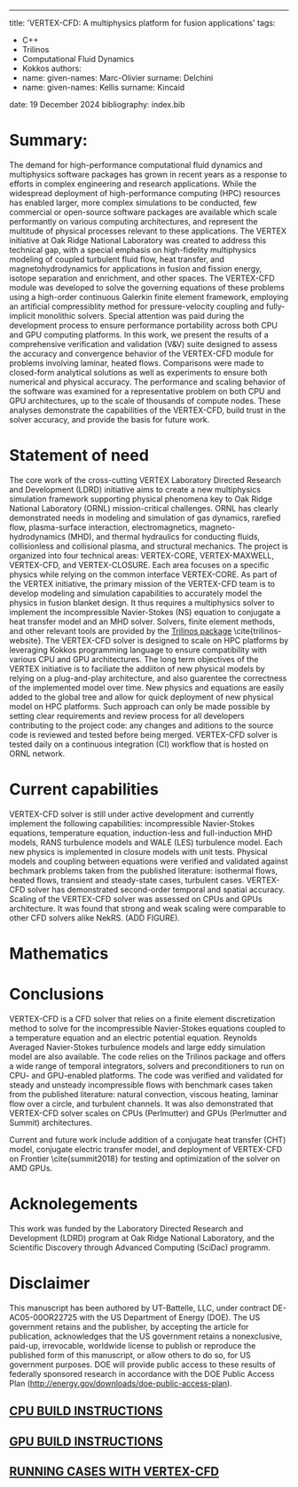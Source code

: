 ---
title: 'VERTEX-CFD: A multiphysics platform for fusion applications'
tags:
  - C++
  - Trilinos
  - Computational Fluid Dynamics
  - Kokkos
authors:
  - name:
      given-names: Marc-Olivier
      surname: Delchini
  - name:
      given-names: Kellis
      surname: Kincaid

date: 19 December 2024
bibliography: index.bib

# Summary:

The demand for high-performance computational fluid dynamics and multiphysics software packages has grown in recent years as a response to efforts in complex engineering and research applications. While the widespread deployment of high-performance computing (HPC) resources has enabled larger, more complex simulations to be conducted, few commercial or open-source software packages are available which scale performantly on various computing architectures, and represent the multitude of physical processes relevant to these applications. The VERTEX initiative at Oak Ridge National Laboratory was created to address this technical gap, with a special emphasis on high-fidelity multiphysics modeling of coupled turbulent fluid flow, heat transfer, and magnetohydrodynamics for applications in fusion and fission energy, isotope separation and enrichment, and other spaces. The VERTEX-CFD module was developed to solve the governing equations of these problems using a high-order continuous Galerkin finite element framework, employing an artificial compressiblity method for pressure-velocity coupling and fully-implicit monolithic solvers. Special attention was paid during the development process to ensure performance portability across both CPU and GPU computing platforms. In this work, we present the results of a comprehensive verification and validation (V\&V) suite designed to assess the accuracy and convergence behavior of the VERTEX-CFD module for problems involving laminar, heated flows. Comparisons were made to closed-form analytical solutions as well as experiments to ensure both numerical and physical accuracy. The performance and scaling behavior of the software was examined for a representative problem on both CPU and GPU architectures, up to the scale of thousands of compute nodes. These analyses demonstrate the capabilities of the VERTEX-CFD, build trust in the solver accuracy, and provide the basis for future work.


# Statement of need

The core work of the cross-cutting VERTEX Laboratory Directed Research and Development (LDRD) initiative aims to create a new multiphysics simulation framework supporting physical phenomena key to Oak Ridge National Laboratory (ORNL) mission-critical challenges. ORNL has clearly demonstrated needs in modeling and simulation of gas dynamics, rarefied flow, plasma-surface interaction, electromagnetics, magneto-hydrodynamics (MHD), and thermal hydraulics for conducting fluids, collisionless and collisional plasma, and structural mechanics. The project is organized into four technical areas: VERTEX-CORE, VERTEX-MAXWELL, VERTEX-CFD, and VERTEX-CLOSURE. Each area focuses on a specific physics while relying on the common interface VERTEX-CORE.
As part of the VERTEX initiative, the primary mission of the VERTEX-CFD team is to develop modeling and simulation capabilities to accurately model the physics in fusion blanket design. It thus requires a multiphysics solver to implement the incompressible Navier-Stokes (NS) equation to conjugate a heat transfer model and an MHD solver. Solvers, finite element methods, and other relevant tools are provided by the [Trilinos package](https://trilinos.github.io/) \cite{trilinos-website}. The VERTEX-CFD solver is designed to scale on HPC platforms by leveraging Kokkos programming language to ensure compatibility with various CPU and GPU architectures.
The long term objectives of the VERTEX initiative is to faciliate the addiiton of new physical models by relying on a plug-and-play architecture, and also guarentee the correctness of the implemented model over time. New physics and equations are easily added to the global tree and allow for quick deployment of new physical model on HPC platforms. Such approach can only be made possible by setting clear requirements and review process for all developers contributing to the project code: any changes and aditions to the source code is reviewed and tested before being merged. VERTEX-CFD solver is tested daily on a continuous integration (CI) workflow that is hosted on ORNL network.

# Current capabilities
VERTEX-CFD solver is still under active development and currently implement the following capabilities: incompressible Navier-Stokes equations, temperature equation, induction-less and full-induction MHD models, RANS turbulence models and WALE (LES) turbulence model. Each new physics is implemented in closure models with unit tests. Physical models and coupling between equations were verified and validated against bechmark problems taken from the published literature: isothermal flows, heated flows, transient and steady-state cases, turbulent cases. VERTEX-CFD solver has demonstrated second-order temporal and spatial accuracy. Scaling of the VERTEX-CFD solver was assessed on CPUs and GPUs architecture. It was found that strong and weak scaling were comparable to other CFD solvers alike NekRS. (ADD FIGURE).

# Mathematics

# Conclusions
VERTEX-CFD is a CFD solver that relies on a finite element discretization method to solve for the incompressible Navier-Stokes equations coupled to a temperature equation and an electric potential equation. Reynolds Averaged Navier-Stokes turbulence models and large eddy simulation model are also available. The code relies on the  Trilinos package and offers a wide range of temporal integrators, solvers and preconditioners to run on CPU- and GPU-enabled platforms. The code was verified and validated for steady and unsteady incompressible flows with benchmark cases taken from the published literature: natural convection, viscous heating, laminar flow over a circle, and turbulent channels. It was also demonstrated that VERTEX-CFD solver scales on CPUs (Perlmutter) and GPUs (Perlmutter and Summit) architectures.

Current and future work include addition of a conjugate heat transfer (CHT) model, conjugate electric transfer model, and deployment of VERTEX-CFD on Frontier \cite{summit2018} for testing and optimization of the solver on AMD GPUs.

# Acknolegements
This work was funded by the Laboratory Directed Research and Development (LDRD) program at Oak Ridge National Laboratory, and the Scientific Discovery through Advanced Computing (SciDac) programm.

# Disclaimer
This manuscript has been authored by UT-Battelle, LLC, under contract DE-AC05-00OR22725 with the US Department of Energy (DOE). The US government retains and the publisher, by accepting the article for publication, acknowledges that the US government retains a nonexclusive, paid-up, irrevocable, worldwide license to publish or reproduce the published form of this manuscript, or allow others to do so, for US government purposes. DOE will provide public access to these results of federally sponsored research in accordance with the DOE Public Access Plan (http://energy.gov/downloads/doe-public-access-plan).

## [CPU BUILD INSTRUCTIONS](docs/install-vertexcfd/install-vertexcfd-on-narsil-cpu.md)

## [GPU BUILD INSTRUCTIONS](docs/install-vertexcfd/install-vertexcfd-on-narsil-gpu.md)

## [RUNNING CASES WITH VERTEX-CFD](docs/run-vertexcfd/run-incompressible-channel.md)
